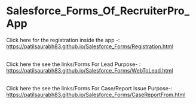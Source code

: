# Salesforce_Forms_Of_RecruiterPro_App
Click here for the registration inside the app -: https://patilsaurabh83.github.io/Salesforce_Forms/Registration.html<br><br>

Click here the see the links/Forms For Lead Purpose- : https://patilsaurabh83.github.io/Salesforce_Forms/WebToLead.html<br><br>

Click here the see the links/Forms For Case/Report Issue Purpose-:  https://patilsaurabh83.github.io/Salesforce_Forms/CaseReportFrom.html
